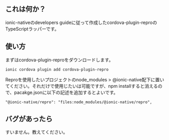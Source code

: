## これは何か？

ionic-nativeのdevelopers guideに従って作成したcordova-plugin-reproのTypeScriptラッパーです。

## 使い方

まずはcordova-plugin-reproをダウンロードします。  

````
ionic cordova plugin add cordova-plugin-repro
````

Reproを使用したいプロジェクトのnode_modules > @ionic-native配下に置いてください。それだけで使用じたいは可能ですが、npm installすると消えるので、pacakge.jsonに以下の記述を追加するとよいです。  

````
"@ionic-native/repro": "files:node_modules/@ionic-native/repro",
````

## バグがあったら

すいません。教えてください。
